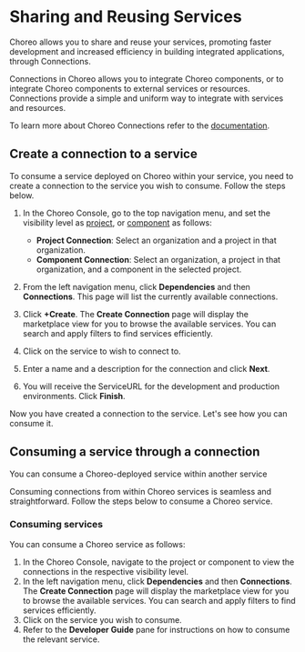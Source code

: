 # Sharing and Reusing Services

Choreo allows you to share and reuse your services, promoting faster development and increased efficiency in building integrated applications, through Connections.

Connections in Choreo allows you to integrate Choreo components, or to integrate Choreo components to external services or resources. Connections provide a simple and uniform way to integrate with services and resources.

To learn more about Choreo Connections refer to the [documentation](../choreo-concepts/connections.md).

## Create a connection to a service

To consume a service deployed on Choreo within your service, you need to create a connection to the service you wish to consume. Follow the steps below.

1. In the Choreo Console, go to the top navigation menu, and set the visibility level as [project](../choreo-concepts/connections.md#project-connections), or [component](../choreo-concepts/connections.md#component-connections) as follows: 

    - **Project Connection**: Select an organization and a project in that organization. 
    - **Component Connection**: Select an organization, a project in that organization, and a component in the selected project. 

2. From the left navigation menu, click **Dependencies**  and then **Connections**. This page will list the currently available connections.
3. Click **+Create**. The **Create Connection** page will display the marketplace view for you to browse the available services. You can search and apply filters to find services efficiently.
4. Click on the service to wish to connect to. 
5. Enter a name and a description for the connection and click **Next**.
6. You will receive the ServiceURL for the development and production environments. Click **Finish**.

Now you have created a connection to the service. Let's see how you can consume it. 

## Consuming a service through a connection

You can consume a Choreo-deployed service within another service

Consuming connections from within Choreo services is seamless and straightforward. Follow the steps below to consume a Choreo service. 

### Consuming services 

You can consume a Choreo service as follows: 

1. In the Choreo Console, navigate to the project or component to view the connections in the respective visibility level.
2. In the left navigation menu, click **Dependencies** and then **Connections**. The **Create Connection** page will display the marketplace view for you to browse the available services. You can search and apply filters to find services efficiently.
3. Click on the service you wish to consume. 
4. Refer to the  **Developer Guide** pane for instructions on how to consume the relevant service.
